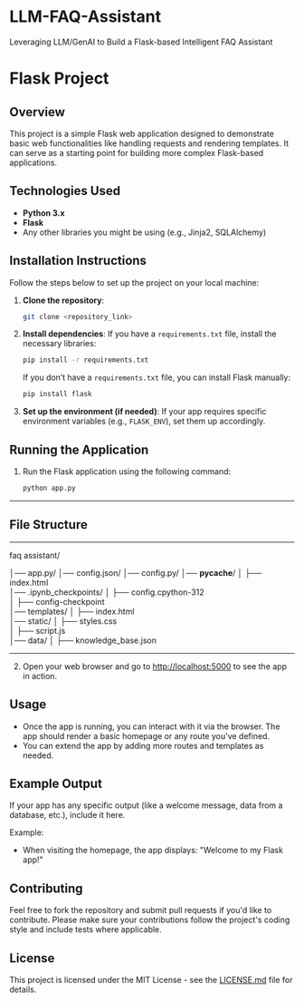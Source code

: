 # LLM-FAQ-Assistant
Leveraging LLM/GenAI to Build a Flask-based Intelligent FAQ Assistant
# Flask Project

## Overview
This project is a simple Flask web application designed to demonstrate basic web functionalities like handling requests and rendering templates. It can serve as a starting point for building more complex Flask-based applications.

## Technologies Used
- **Python 3.x**
- **Flask**
- Any other libraries you might be using (e.g., Jinja2, SQLAlchemy)

## Installation Instructions
Follow the steps below to set up the project on your local machine:

1. **Clone the repository**:
    ```bash
    git clone <repository_link>
    ```

2. **Install dependencies**:
    If you have a `requirements.txt` file, install the necessary libraries:
    ```bash
    pip install -r requirements.txt
    ```

    If you don’t have a `requirements.txt` file, you can install Flask manually:
    ```bash
    pip install flask
    ```

3. **Set up the environment (if needed)**:
    If your app requires specific environment variables (e.g., `FLASK_ENV`), set them up accordingly.

## Running the Application
1. Run the Flask application using the following command:
    ```bash
    python app.py
    ```
---

## File Structure

---


faq assistant/

│── app.py/
│── config.json/
│── config.py/
│── __pycache__/
│   ├── index.html  
│── .ipynb_checkpoints/
│   ├── config.cpython-312     
│   ├── config-checkpoint       
│── templates/
│   ├── index.html     
│── static/
│   ├── styles.css     
│   ├── script.js      
│── data/
│   ├── knowledge_base.json 

---

2. Open your web browser and go to [http://localhost:5000](http://localhost:5000) to see the app in action.

## Usage
- Once the app is running, you can interact with it via the browser. The app should render a basic homepage or any route you've defined.
- You can extend the app by adding more routes and templates as needed.

## Example Output
If your app has any specific output (like a welcome message, data from a database, etc.), include it here.

Example:
- When visiting the homepage, the app displays: "Welcome to my Flask app!"

## Contributing
Feel free to fork the repository and submit pull requests if you'd like to contribute. Please make sure your contributions follow the project's coding style and include tests where applicable.

## License
This project is licensed under the MIT License - see the [LICENSE.md](LICENSE.md) file for details.

